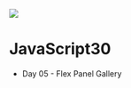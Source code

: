 ﻿![](https://javascript30.com/images/JS3-social-share.png)

# JavaScript30

* Day  05 - Flex Panel Gallery